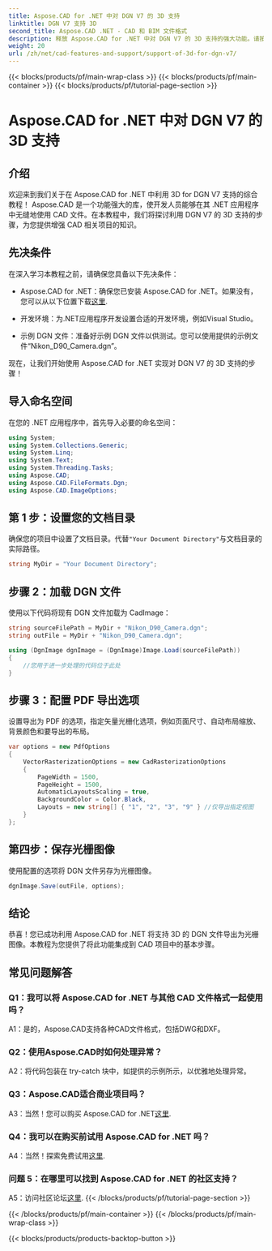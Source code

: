 ```yaml
---
title: Aspose.CAD for .NET 中对 DGN V7 的 3D 支持
linktitle: DGN V7 支持 3D
second_title: Aspose.CAD .NET - CAD 和 BIM 文件格式
description: 释放 Aspose.CAD for .NET 中对 DGN V7 的 3D 支持的强大功能。请按照我们的分步教程进行操作。
weight: 20
url: /zh/net/cad-features-and-support/support-of-3d-for-dgn-v7/
---
```


{{< blocks/products/pf/main-wrap-class >}}
{{< blocks/products/pf/main-container >}}
{{< blocks/products/pf/tutorial-page-section >}}

# Aspose.CAD for .NET 中对 DGN V7 的 3D 支持

## 介绍

欢迎来到我们关于在 Aspose.CAD for .NET 中利用 3D for DGN V7 支持的综合教程！ Aspose.CAD 是一个功能强大的库，使开发人员能够在其 .NET 应用程序中无缝地使用 CAD 文件。在本教程中，我们将探讨利用 DGN V7 的 3D 支持的步骤，为您提供增强 CAD 相关项目的知识。

## 先决条件

在深入学习本教程之前，请确保您具备以下先决条件：

-  Aspose.CAD for .NET：确保您已安装 Aspose.CAD for .NET。如果没有，您可以从以下位置下载[这里](https://releases.aspose.com/cad/net/).

- 开发环境：为.NET应用程序开发设置合适的开发环境，例如Visual Studio。

- 示例 DGN 文件：准备好示例 DGN 文件以供测试。您可以使用提供的示例文件“Nikon_D90_Camera.dgn”。

现在，让我们开始使用 Aspose.CAD for .NET 实现对 DGN V7 的 3D 支持的步骤！

## 导入命名空间

在您的 .NET 应用程序中，首先导入必要的命名空间：

```csharp
using System;
using System.Collections.Generic;
using System.Linq;
using System.Text;
using System.Threading.Tasks;
using Aspose.CAD;
using Aspose.CAD.FileFormats.Dgn;
using Aspose.CAD.ImageOptions;
```

## 第 1 步：设置您的文档目录

确保您的项目中设置了文档目录。代替`"Your Document Directory"`与文档目录的实际路径。

```csharp
string MyDir = "Your Document Directory";
```

## 步骤 2：加载 DGN 文件

使用以下代码将现有 DGN 文件加载为 CadImage：

```csharp
string sourceFilePath = MyDir + "Nikon_D90_Camera.dgn";
string outFile = MyDir + "Nikon_D90_Camera.dgn";

using (DgnImage dgnImage = (DgnImage)Image.Load(sourceFilePath))
{
    //您用于进一步处理的代码位于此处
}
```

## 步骤 3：配置 PDF 导出选项

设置导出为 PDF 的选项，指定矢量光栅化选项，例如页面尺寸、自动布局缩放、背景颜色和要导出的布局。

```csharp
var options = new PdfOptions
{
    VectorRasterizationOptions = new CadRasterizationOptions
    {
        PageWidth = 1500,
        PageHeight = 1500,
        AutomaticLayoutsScaling = true,
        BackgroundColor = Color.Black,
        Layouts = new string[] { "1", "2", "3", "9" } //仅导出指定视图
    }
};
```

## 第四步：保存光栅图像

使用配置的选项将 DGN 文件另存为光栅图像。

```csharp
dgnImage.Save(outFile, options);
```

## 结论

恭喜！您已成功利用 Aspose.CAD for .NET 将支持 3D 的 DGN 文件导出为光栅图像。本教程为您提供了将此功能集成到 CAD 项目中的基本步骤。

## 常见问题解答

### Q1：我可以将 Aspose.CAD for .NET 与其他 CAD 文件格式一起使用吗？

A1：是的，Aspose.CAD支持各种CAD文件格式，包括DWG和DXF。

### Q2：使用Aspose.CAD时如何处理异常？

A2：将代码包装在 try-catch 块中，如提供的示例所示，以优雅地处理异常。

### Q3：Aspose.CAD适合商业项目吗？

 A3：当然！您可以购买 Aspose.CAD for .NET[这里](https://purchase.aspose.com/buy).

### Q4：我可以在购买前试用 Aspose.CAD for .NET 吗？

A4：当然！探索免费试用[这里](https://releases.aspose.com/).

### 问题 5：在哪里可以找到 Aspose.CAD for .NET 的社区支持？

 A5：访问社区论坛[这里](https://forum.aspose.com/c/cad/19).
{{< /blocks/products/pf/tutorial-page-section >}}

{{< /blocks/products/pf/main-container >}}
{{< /blocks/products/pf/main-wrap-class >}}

{{< blocks/products/products-backtop-button >}}
